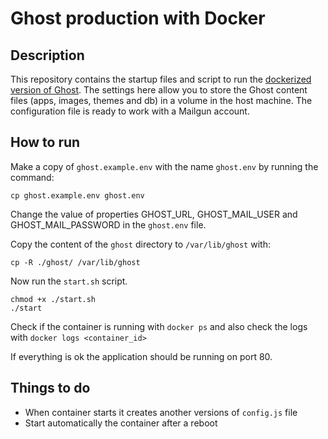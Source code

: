 # Ghost production with Docker

## Description

This repository contains the startup files and script to run the [dockerized version of Ghost](https://hub.docker.com/_/ghost/). The settings here allow you to store the Ghost content files (apps, images, themes and db) in a volume in the host machine. The configuration file is ready to work with a Mailgun account.

## How to run

Make a copy of `ghost.example.env` with the name `ghost.env` by running the command:

```
cp ghost.example.env ghost.env
```

Change the value of properties GHOST_URL, GHOST_MAIL_USER and GHOST_MAIL_PASSWORD in the `ghost.env` file.

Copy the content of the `ghost` directory to `/var/lib/ghost` with:

```
cp -R ./ghost/ /var/lib/ghost
```

Now run the `start.sh` script.

```
chmod +x ./start.sh
./start
```

Check if the container is running with `docker ps` and also check the logs with `docker logs <container_id>`

If everything is ok the application should be running on port 80.

## Things to do

* When container starts it creates another versions of `config.js` file
* Start automatically the container after a reboot
